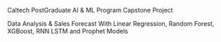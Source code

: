 Caltech PostGraduate AI & ML Program Capstone Project

Data Analysis & Sales Forecast With Linear Regression, Random Forest, XGBoost, RNN LSTM and Prophet Models

